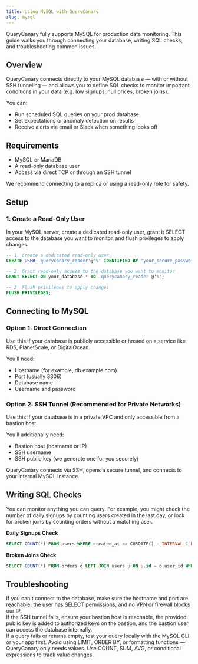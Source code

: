 ```yaml
---
title: Using MySQL with QueryCanary
slug: mysql
---
```

QueryCanary fully supports MySQL for production data monitoring. This guide walks you through connecting your database, writing SQL checks, and troubleshooting common issues.

## Overview

QueryCanary connects directly to your MySQL database — with or without SSH tunneling — and allows you to define SQL checks to monitor important conditions in your data (e.g. low signups, null prices, broken joins).

You can:

- Run scheduled SQL queries on your prod database
- Set expectations or anomaly detection on results
- Receive alerts via email or Slack when something looks off

## Requirements

- MySQL or MariaDB
- A read-only database user
- Access via direct TCP or through an SSH tunnel

We recommend connecting to a replica or using a read-only role for safety.

## Setup

### 1. Create a Read-Only User

In your MySQL server, create a dedicated read-only user, grant it SELECT access to the database you want to monitor, and flush privileges to apply changes.

```sql
-- 1. Create a dedicated read-only user
CREATE USER 'querycanary_reader'@'%' IDENTIFIED BY 'your_secure_password';

-- 2. Grant read-only access to the database you want to monitor
GRANT SELECT ON your_database.* TO 'querycanary_reader'@'%';

-- 3. Flush privileges to apply changes
FLUSH PRIVILEGES;
```

## Connecting to MySQL

### Option 1: Direct Connection

Use this if your database is publicly accessible or hosted on a service like RDS, PlanetScale, or DigitalOcean.

You’ll need:

- Hostname (for example, db.example.com)
- Port (usually 3306)
- Database name
- Username and password

### Option 2: SSH Tunnel (Recommended for Private Networks)

Use this if your database is in a private VPC and only accessible from a bastion host.

You’ll additionally need:

- Bastion host (hostname or IP)
- SSH username
- SSH public key (we generate one for you securely)

QueryCanary connects via SSH, opens a secure tunnel, and connects to your internal MySQL instance.

## Writing SQL Checks

You can monitor anything you can query. For example, you might check the number of daily signups by counting users created in the last day, or look for broken joins by counting orders without a matching user.

**Daily Signups Check**
```sql
SELECT COUNT(*) FROM users WHERE created_at >= CURDATE() - INTERVAL 1 DAY;
```

**Broken Joins Check**
```sql
SELECT COUNT(*) FROM orders o LEFT JOIN users u ON u.id = o.user_id WHERE u.id IS NULL;
```

## Troubleshooting

If you can't connect to the database, make sure the hostname and port are reachable, the user has SELECT permissions, and no VPN or firewall blocks our IP.  
If the SSH tunnel fails, ensure your bastion host is reachable, the provided public key is added to authorized keys on the bastion, and the bastion user can access the database internally.  
If a query fails or returns empty, test your query locally with the MySQL CLI or your app first. Avoid using LIMIT, ORDER BY, or formatting functions — QueryCanary only needs values. Use COUNT, SUM, AVG, or conditional expressions to track value changes.
